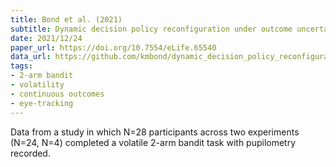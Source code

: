 ```yaml
---
title: Bond et al. (2021)
subtitle: Dynamic decision policy reconfiguration under outcome uncertainty
date: 2021/12/24
paper_url: https://doi.org/10.7554/eLife.65540
data_url: https://github.com/kmbond/dynamic_decision_policy_reconfiguration
tags:
- 2-arm bandit
- volatility
- continuous outcomes
- eye-tracking
---
```


Data from a study in which N=28 participants across two experiments (N=24, N=4) completed a volatile 2-arm bandit task with pupilometry recorded. 
